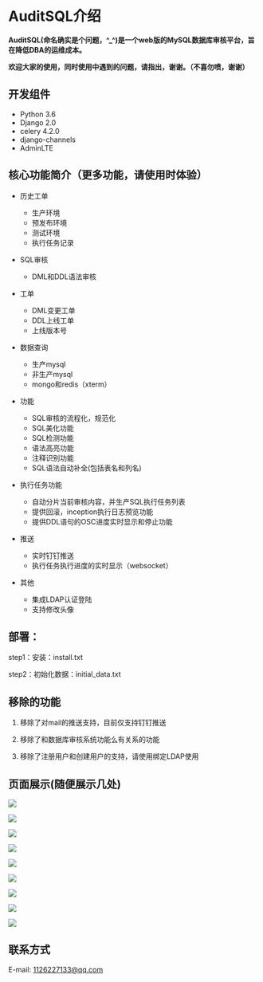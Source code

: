 AuditSQL介绍
===============

**AuditSQL(命名确实是个问题，^_^)是一个web版的MySQL数据库审核平台，旨在降低DBA的运维成本。**

**欢迎大家的使用，同时使用中遇到的问题，请指出，谢谢。（不喜勿喷，谢谢）**


## 开发组件

- Python 3.6
- Django 2.0 
- celery 4.2.0
- django-channels
- AdminLTE

## 核心功能简介（更多功能，请使用时体验）
- 历史工单
  - 生产环境
  - 预发布环境
  - 测试环境
  - 执行任务记录

- SQL审核
  - DML和DDL语法审核

- 工单
  - DML变更工单
  - DDL上线工单
  - 上线版本号

- 数据查询
  - 生产mysql
  - 非生产mysql
  - mongo和redis（xterm）

- 功能
   - SQL审核的流程化，规范化
   - SQL美化功能
   - SQL检测功能
   - 语法高亮功能
   - 注释识别功能
   - SQL语法自动补全(包括表名和列名)

- 执行任务功能
   - 自动分片当前审核内容，并生产SQL执行任务列表
   - 提供回滚，inception执行日志预览功能
   - 提供DDL语句的OSC进度实时显示和停止功能

- 推送
   - 实时钉钉推送
   - 执行任务执行进度的实时显示（websocket）

- 其他
   - 集成LDAP认证登陆
   - 支持修改头像

## 部署：

step1：安装：install.txt

step2：初始化数据：initial_data.txt


## 移除的功能
1. 移除了对mail的推送支持，目前仅支持钉钉推送

2. 移除了和数据库审核系统功能么有关系的功能

3. 移除了注册用户和创建用户的支持，请使用绑定LDAP使用

## 页面展示(随便展示几处)
![](https://github.com/lazzyfu/AuditSQL/blob/master/media/png/test_env.png)

![](https://github.com/lazzyfu/AuditSQL/blob/master/media/png/staging_env.png)

![](https://github.com/lazzyfu/AuditSQL/blob/master/media/png/dml_gongdan.png)

![](https://github.com/lazzyfu/AuditSQL/blob/master/media/png/ddl_gongdan.png)

![](https://github.com/lazzyfu/AuditSQL/blob/master/media/png/pro_query.png)

![](https://github.com/lazzyfu/AuditSQL/blob/master/media/png/offline_query.png)

![](https://github.com/lazzyfu/AuditSQL/blob/master/media/png/mongo_query.png)

![](https://github.com/lazzyfu/AuditSQL/blob/master/media/png/sys_config.png)

![](https://github.com/lazzyfu/AuditSQL/blob/master/media/png/dingding.png)




## 联系方式

E-mail: 1126227133@qq.com